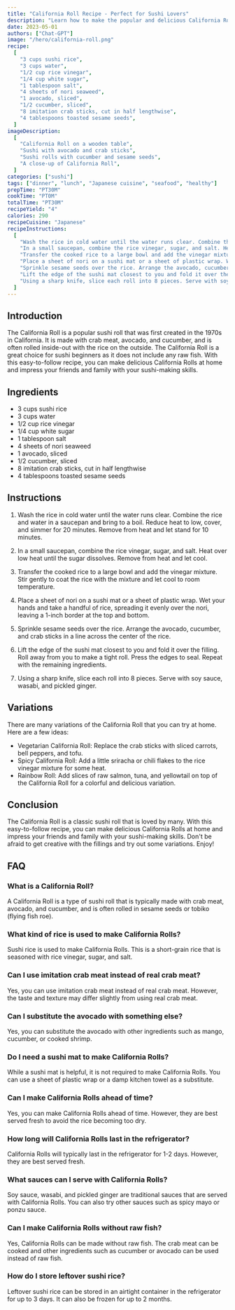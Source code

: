 ```yaml
---
title: "California Roll Recipe - Perfect for Sushi Lovers"
description: "Learn how to make the popular and delicious California Roll at home with this easy-to-follow recipe. Impress your friends and family with your sushi-making skills!"
date: 2023-05-01
authors: ["Chat-GPT"]
image: "/hero/california-roll.png"
recipe:
  [
    "3 cups sushi rice",
    "3 cups water",
    "1/2 cup rice vinegar",
    "1/4 cup white sugar",
    "1 tablespoon salt",
    "4 sheets of nori seaweed",
    "1 avocado, sliced",
    "1/2 cucumber, sliced",
    "8 imitation crab sticks, cut in half lengthwise",
    "4 tablespoons toasted sesame seeds",
  ]
imageDescription:
  [
    "California Roll on a wooden table",
    "Sushi with avocado and crab sticks",
    "Sushi rolls with cucumber and sesame seeds",
    "A close-up of California Roll",
  ]
categories: ["sushi"]
tags: ["dinner", "lunch", "Japanese cuisine", "seafood", "healthy"]
prepTime: "PT30M"
cookTime: "PT0M"
totalTime: "PT30M"
recipeYield: "4"
calories: 290
recipeCuisine: "Japanese"
recipeInstructions:
  [
    "Wash the rice in cold water until the water runs clear. Combine the rice and water in a saucepan and bring to a boil. Reduce heat to low, cover, and simmer for 20 minutes. Remove from heat and let stand for 10 minutes.",
    "In a small saucepan, combine the rice vinegar, sugar, and salt. Heat over low heat until the sugar dissolves. Remove from heat and let cool.",
    "Transfer the cooked rice to a large bowl and add the vinegar mixture. Stir gently to coat the rice with the mixture and let cool to room temperature.",
    "Place a sheet of nori on a sushi mat or a sheet of plastic wrap. Wet your hands and take a handful of rice, spreading it evenly over the nori, leaving a 1-inch border at the top and bottom.",
    "Sprinkle sesame seeds over the rice. Arrange the avocado, cucumber, and crab sticks in a line across the center of the rice.",
    "Lift the edge of the sushi mat closest to you and fold it over the filling. Roll away from you to make a tight roll. Press the edges to seal. Repeat with the remaining ingredients.",
    "Using a sharp knife, slice each roll into 8 pieces. Serve with soy sauce, wasabi, and pickled ginger.",
  ]
---
```


## Introduction

The California Roll is a popular sushi roll that was first created in the 1970s in California. It is made with crab meat, avocado, and cucumber, and is often rolled inside-out with the rice on the outside. The California Roll is a great choice for sushi beginners as it does not include any raw fish. With this easy-to-follow recipe, you can make delicious California Rolls at home and impress your friends and family with your sushi-making skills.

## Ingredients

- 3 cups sushi rice
- 3 cups water
- 1/2 cup rice vinegar
- 1/4 cup white sugar
- 1 tablespoon salt
- 4 sheets of nori seaweed
- 1 avocado, sliced
- 1/2 cucumber, sliced
- 8 imitation crab sticks, cut in half lengthwise
- 4 tablespoons toasted sesame seeds

## Instructions

1. Wash the rice in cold water until the water runs clear. Combine the rice and water in a saucepan and bring to a boil. Reduce heat to low, cover, and simmer for 20 minutes. Remove from heat and let stand for 10 minutes.

2. In a small saucepan, combine the rice vinegar, sugar, and salt. Heat over low heat until the sugar dissolves. Remove from heat and let cool.

3. Transfer the cooked rice to a large bowl and add the vinegar mixture. Stir gently to coat the rice with the mixture and let cool to room temperature.

4. Place a sheet of nori on a sushi mat or a sheet of plastic wrap. Wet your hands and take a handful of rice, spreading it evenly over the nori, leaving a 1-inch border at the top and bottom.

5. Sprinkle sesame seeds over the rice. Arrange the avocado, cucumber, and crab sticks in a line across the center of the rice.

6. Lift the edge of the sushi mat closest to you and fold it over the filling. Roll away from you to make a tight roll. Press the edges to seal. Repeat with the remaining ingredients.

7. Using a sharp knife, slice each roll into 8 pieces. Serve with soy sauce, wasabi, and pickled ginger.

## Variations

There are many variations of the California Roll that you can try at home. Here are a few ideas:

- Vegetarian California Roll: Replace the crab sticks with sliced carrots, bell peppers, and tofu.
- Spicy California Roll: Add a little sriracha or chili flakes to the rice vinegar mixture for some heat.
- Rainbow Roll: Add slices of raw salmon, tuna, and yellowtail on top of the California Roll for a colorful and delicious variation.

## Conclusion

The California Roll is a classic sushi roll that is loved by many. With this easy-to-follow recipe, you can make delicious California Rolls at home and impress your friends and family with your sushi-making skills. Don't be afraid to get creative with the fillings and try out some variations. Enjoy!

## FAQ

### What is a California Roll?

A California Roll is a type of sushi roll that is typically made with crab meat, avocado, and cucumber, and is often rolled in sesame seeds or tobiko (flying fish roe).

### What kind of rice is used to make California Rolls?

Sushi rice is used to make California Rolls. This is a short-grain rice that is seasoned with rice vinegar, sugar, and salt.

### Can I use imitation crab meat instead of real crab meat?

Yes, you can use imitation crab meat instead of real crab meat. However, the taste and texture may differ slightly from using real crab meat.

### Can I substitute the avocado with something else?

Yes, you can substitute the avocado with other ingredients such as mango, cucumber, or cooked shrimp.

### Do I need a sushi mat to make California Rolls?

While a sushi mat is helpful, it is not required to make California Rolls. You can use a sheet of plastic wrap or a damp kitchen towel as a substitute.

### Can I make California Rolls ahead of time?

Yes, you can make California Rolls ahead of time. However, they are best served fresh to avoid the rice becoming too dry.

### How long will California Rolls last in the refrigerator?

California Rolls will typically last in the refrigerator for 1-2 days. However, they are best served fresh.

### What sauces can I serve with California Rolls?

Soy sauce, wasabi, and pickled ginger are traditional sauces that are served with California Rolls. You can also try other sauces such as spicy mayo or ponzu sauce.

### Can I make California Rolls without raw fish?

Yes, California Rolls can be made without raw fish. The crab meat can be cooked and other ingredients such as cucumber or avocado can be used instead of raw fish.

### How do I store leftover sushi rice?

Leftover sushi rice can be stored in an airtight container in the refrigerator for up to 3 days. It can also be frozen for up to 2 months.
